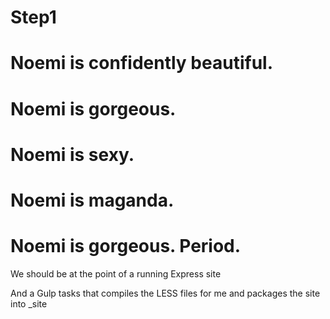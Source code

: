 # Step1
# Noemi is confidently beautiful.
# Noemi is gorgeous.
# Noemi is sexy.
# Noemi is maganda.
# Noemi is gorgeous. Period.

We should be at the point of a running Express site

And a Gulp tasks that compiles the LESS files for me and packages the site into _site





